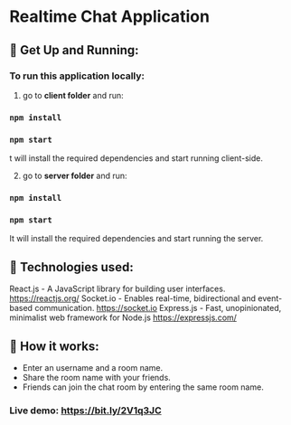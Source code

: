 # Realtime Chat Application

## :rocket: Get Up and Running:

### To run this application locally:

1. go to **client folder** and run:

### `npm install`

### `npm start`

t will install the required dependencies and start running client-side.

2. go to **server folder** and run:

### `npm install`

### `npm start`

It will install the required dependencies and start running the server.

## :wrench: Technologies used:

React.js - A JavaScript library for building user interfaces. https://reactjs.org/
Socket.io - Enables real-time, bidirectional and event-based communication. https://socket.io
Express.js - Fast, unopinionated, minimalist web framework for Node.js https://expressjs.com/

## :thinking: How it works:

- Enter an username and a room name.
- Share the room name with your friends.
- Friends can join the chat room by entering the same room name.

### Live demo: https://bit.ly/2V1q3JC
